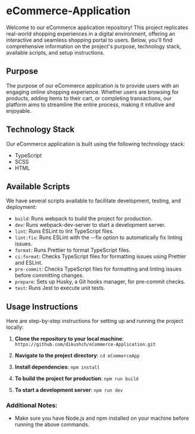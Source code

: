 # eCommerce-Application

Welcome to our eCommerce application repository! This project replicates real-world shopping experiences in a digital environment, offering an interactive and seamless shopping portal to users. Below, you'll find comprehensive information on the project's purpose, technology stack, available scripts, and setup instructions.

## Purpose

The purpose of our eCommerce application is to provide users with an engaging online shopping experience. Whether users are browsing for products, adding items to their cart, or completing transactions, our platform aims to streamline the entire process, making it intuitive and enjoyable.

## Technology Stack

Our eCommerce application is built using the following technology stack:
- TypeScript
- SCSS
- HTML

## Available Scripts

We have several scripts available to facilitate development, testing, and deployment:
- `build`: Runs webpack to build the project for production.
- `dev`: Runs webpack-dev-server to start a development server.
- `lint`: Runs ESLint to lint TypeScript files.
- `lint:fix`: Runs ESLint with the --fix option to automatically fix linting issues.
- `format`: Runs Prettier to format TypeScript files.
- `ci:format`: Checks TypeScript files for formatting issues using Prettier and ESLint.
- `pre-commit`: Checks TypeScript files for formatting and linting issues before committing changes.
- `prepare`: Sets up Husky, a Git hooks manager, for pre-commit checks.
- `test`: Runs Jest to execute unit tests.

## Usage Instructions

Here are step-by-step instructions for setting up and running the project locally:
1. **Clone the repository to your local machine**: 
`https://github.com/dikushch/eCommerce-Application.git`

2. **Navigate to the project directory**: 
`cd eCommerceApp`

3. **Install dependencies**: 
`npm install`

4. **To build the project for production**: 
`npm run build`

5. **To start a development server**: 
`npm run dev`

### Additional Notes:

- Make sure you have Node.js and npm installed on your machine before running the above commands.
